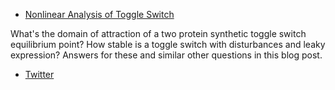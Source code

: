 * [Nonlinear Analysis of Toggle Switch](https://ayush-pandey.github.io/toggle_blog)

What's the domain of attraction of a two protein synthetic toggle switch equilibrium point? How stable is a toggle switch with disturbances and leaky expression? Answers for these and similar other questions in this blog post. 

* [Twitter](https://twitter.com/Ayush9Pandey)
